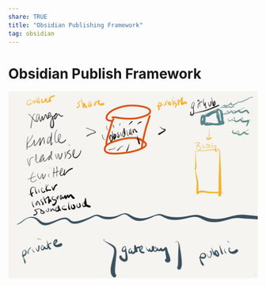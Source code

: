 ```yaml
---
share: TRUE
title: "Obsidian Publishing Framework"
tag: obsidian
---
```

# Obsidian Publish Framework

![PaperJournal1.jpeg](../docs/images/PaperJournal1.jpeg)
